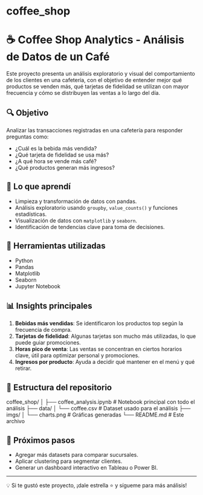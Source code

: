 # coffee_shop
# ☕ Coffee Shop Analytics - Análisis de Datos de un Café

Este proyecto presenta un análisis exploratorio y visual del comportamiento de los clientes en una cafetería, con el objetivo de entender mejor qué productos se venden más, qué tarjetas de fidelidad se utilizan con mayor frecuencia y cómo se distribuyen las ventas a lo largo del día.

## 🔍 Objetivo

Analizar las transacciones registradas en una cafetería para responder preguntas como:

- ¿Cuál es la bebida más vendida?
- ¿Qué tarjeta de fidelidad se usa más?
- ¿A qué hora se vende más café?
- ¿Qué productos generan más ingresos?

## 🧠 Lo que aprendí

- Limpieza y transformación de datos con pandas.
- Análisis exploratorio usando `groupby`, `value_counts()` y funciones estadísticas.
- Visualización de datos con `matplotlib` y `seaborn`.
- Identificación de tendencias clave para toma de decisiones.

## 🧰 Herramientas utilizadas

- Python
- Pandas
- Matplotlib
- Seaborn
- Jupyter Notebook

## 📊 Insights principales

1. **Bebidas más vendidas**: Se identificaron los productos top según la frecuencia de compra.
2. **Tarjetas de fidelidad**: Algunas tarjetas son mucho más utilizadas, lo que puede guiar promociones.
3. **Horas pico de venta**: Las ventas se concentran en ciertos horarios clave, útil para optimizar personal y promociones.
4. **Ingresos por producto**: Ayuda a decidir qué mantener en el menú y qué retirar.

## 📁 Estructura del repositorio
coffee_shop/
│
├── coffee_analysis.ipynb # Notebook principal con todo el análisis
├── data/
│ └── coffee.csv # Dataset usado para el análisis
├── imgs/
│ └── charts.png # Gráficas generadas
└── README.md # Este archivo


## 🚀 Próximos pasos

- Agregar más datasets para comparar sucursales.
- Aplicar clustering para segmentar clientes.
- Generar un dashboard interactivo en Tableau o Power BI.

---

💡 Si te gustó este proyecto, ¡dale estrella ⭐ y sígueme para más análisis!
